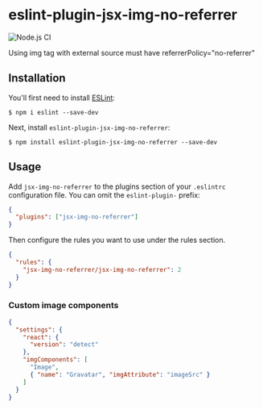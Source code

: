 # eslint-plugin-jsx-img-no-referrer

![Node.js CI](https://github.com/darwintantuco/eslint-plugin-jsx-img-no-referrer/workflows/Node.js%20CI/badge.svg)

Using img tag with external source must have referrerPolicy="no-referrer"

## Installation

You'll first need to install [ESLint](http://eslint.org):

```
$ npm i eslint --save-dev
```

Next, install `eslint-plugin-jsx-img-no-referrer`:

```
$ npm install eslint-plugin-jsx-img-no-referrer --save-dev
```

## Usage

Add `jsx-img-no-referrer` to the plugins section of your `.eslintrc` configuration file. You can omit the `eslint-plugin-` prefix:

```json
{
  "plugins": ["jsx-img-no-referrer"]
}
```

Then configure the rules you want to use under the rules section.

```json
{
  "rules": {
    "jsx-img-no-referrer/jsx-img-no-referrer": 2
  }
}
```

### Custom image components

```json
{
  "settings": {
    "react": {
      "version": "detect"
    },
    "imgComponents": [
      "Image",
      { "name": "Gravatar", "imgAttribute": "imageSrc" }
    ]
  }
}
```
